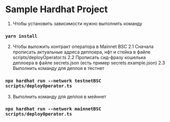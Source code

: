 # Sample Hardhat Project

1. Чтобы установить зависимости нужно выполнить команду

### `yarn install`

2. Чтобы выложить контракт оператора в Mainnet BSC
   2.1 Сначала прописать актуальные адреса деплоера, нфт и стейка в файле scripts/deployOperator.ts
   2.2 Прописать сид-фразу кошелька деплоера в файле secrets.json (есть пример secrets.example.json)
   2.3 Выполнить команду для деплоя в тестнет

### `npx hardhat run --network testnetBSC scripts/deployOperator.ts`

3. Выполнить команду для деплоя в мейннет

### `npx hardhat run --network mainnetBSC scripts/deployOperator.ts`
